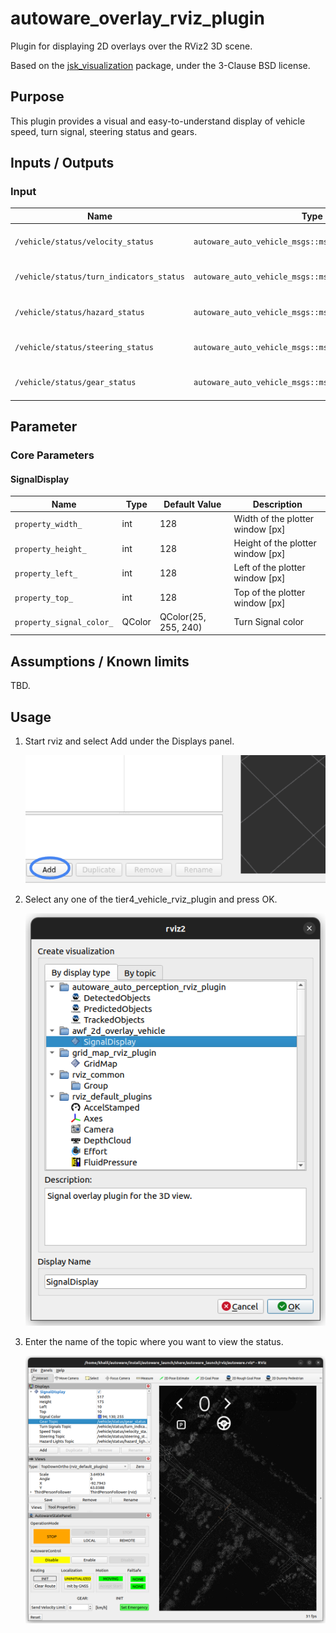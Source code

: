 # autoware_overlay_rviz_plugin

Plugin for displaying 2D overlays over the RViz2 3D scene.

Based on the [jsk_visualization](https://github.com/jsk-ros-pkg/jsk_visualization)
package, under the 3-Clause BSD license.

## Purpose

This plugin provides a visual and easy-to-understand display of vehicle speed, turn signal, steering status and gears.

## Inputs / Outputs

### Input

| Name                                     | Type                                                    | Description                        |
| ---------------------------------------- | ------------------------------------------------------- | ---------------------------------- |
| `/vehicle/status/velocity_status`        | `autoware_auto_vehicle_msgs::msg::VelocityReport`       | The topic is vehicle twist         |
| `/vehicle/status/turn_indicators_status` | `autoware_auto_vehicle_msgs::msg::TurnIndicatorsReport` | The topic is status of turn signal |
| `/vehicle/status/hazard_status`          | `autoware_auto_vehicle_msgs::msg::HazardReport`         | The topic is status of hazard      |
| `/vehicle/status/steering_status`        | `autoware_auto_vehicle_msgs::msg::SteeringReport`       | The topic is status of steering    |
| `/vehicle/status/gear_status`            | `autoware_auto_vehicle_msgs::msg::GearReport`           | The topic is status of gear        |

## Parameter

### Core Parameters

#### SignalDisplay

| Name                     | Type   | Default Value        | Description                       |
| ------------------------ | ------ | -------------------- | --------------------------------- |
| `property_width_`        | int    | 128                  | Width of the plotter window [px]  |
| `property_height_`       | int    | 128                  | Height of the plotter window [px] |
| `property_left_`         | int    | 128                  | Left of the plotter window [px]   |
| `property_top_`          | int    | 128                  | Top of the plotter window [px]    |
| `property_signal_color_` | QColor | QColor(25, 255, 240) | Turn Signal color                 |

## Assumptions / Known limits

TBD.

## Usage

1. Start rviz and select Add under the Displays panel.

   ![select_add](./assets/images/select_add.png)

2. Select any one of the tier4_vehicle_rviz_plugin and press OK.

   ![select_vehicle_plugin](./assets/images/select_vehicle_plugin.png)

3. Enter the name of the topic where you want to view the status.

   ![select_topic_name](./assets/images/select_topic_name.png)
